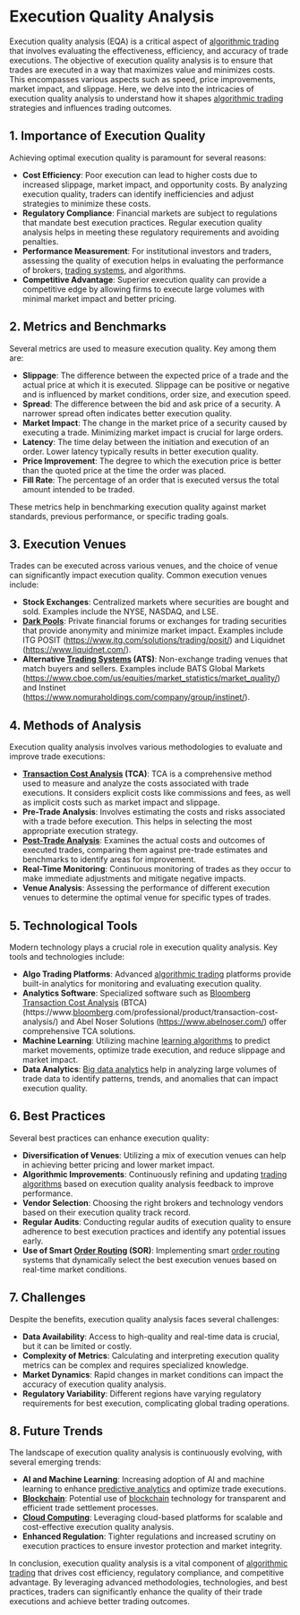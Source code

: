 # Execution Quality Analysis

Execution quality analysis (EQA) is a critical aspect of [algorithmic trading](../a/algorithmic_trading.md) that involves evaluating the effectiveness, efficiency, and accuracy of trade executions. The objective of execution quality analysis is to ensure that trades are executed in a way that maximizes value and minimizes costs. This encompasses various aspects such as speed, price improvements, market impact, and slippage. Here, we delve into the intricacies of execution quality analysis to understand how it shapes [algorithmic trading](../a/algorithmic_trading.md) strategies and influences trading outcomes.

## 1. Importance of Execution Quality

Achieving optimal execution quality is paramount for several reasons:

- **Cost Efficiency**: Poor execution can lead to higher costs due to increased slippage, market impact, and opportunity costs. By analyzing execution quality, traders can identify inefficiencies and adjust strategies to minimize these costs.
- **Regulatory Compliance**: Financial markets are subject to regulations that mandate best execution practices. Regular execution quality analysis helps in meeting these regulatory requirements and avoiding penalties.
- **Performance Measurement**: For institutional investors and traders, assessing the quality of execution helps in evaluating the performance of brokers, [trading systems](../t/trading_systems.md), and algorithms.
- **Competitive Advantage**: Superior execution quality can provide a competitive edge by allowing firms to execute large volumes with minimal market impact and better pricing.

## 2. Metrics and Benchmarks

Several metrics are used to measure execution quality. Key among them are:

- **Slippage**: The difference between the expected price of a trade and the actual price at which it is executed. Slippage can be positive or negative and is influenced by market conditions, order size, and execution speed.
- **Spread**: The difference between the bid and ask price of a security. A narrower spread often indicates better execution quality.
- **Market Impact**: The change in the market price of a security caused by executing a trade. Minimizing market impact is crucial for large orders.
- **Latency**: The time delay between the initiation and execution of an order. Lower latency typically results in better execution quality.
- **Price Improvement**: The degree to which the execution price is better than the quoted price at the time the order was placed.
- **Fill Rate**: The percentage of an order that is executed versus the total amount intended to be traded.

These metrics help in benchmarking execution quality against market standards, previous performance, or specific trading goals.

## 3. Execution Venues

Trades can be executed across various venues, and the choice of venue can significantly impact execution quality. Common execution venues include:

- **Stock Exchanges**: Centralized markets where securities are bought and sold. Examples include the NYSE, NASDAQ, and LSE.
- **[Dark Pools](../d/dark_pools.md)**: Private financial forums or exchanges for trading securities that provide anonymity and minimize market impact. Examples include ITG POSIT (https://www.itg.com/solutions/trading/posit/) and Liquidnet (https://www.liquidnet.com/).
- **Alternative [Trading Systems](../t/trading_systems.md) (ATS)**: Non-exchange trading venues that match buyers and sellers. Examples include BATS Global Markets (https://www.cboe.com/us/equities/market_statistics/market_quality/) and Instinet (https://www.nomuraholdings.com/company/group/instinet/).

## 4. Methods of Analysis

Execution quality analysis involves various methodologies to evaluate and improve trade executions:

- **[Transaction Cost Analysis](../t/transaction_cost_analysis.md) (TCA)**: TCA is a comprehensive method used to measure and analyze the costs associated with trade executions. It considers explicit costs like commissions and fees, as well as implicit costs such as market impact and slippage.
- **Pre-Trade Analysis**: Involves estimating the costs and risks associated with a trade before execution. This helps in selecting the most appropriate execution strategy.
- **[Post-Trade Analysis](../p/post-trade_analysis.md)**: Examines the actual costs and outcomes of executed trades, comparing them against pre-trade estimates and benchmarks to identify areas for improvement.
- **Real-Time Monitoring**: Continuous monitoring of trades as they occur to make immediate adjustments and mitigate negative impacts.
- **Venue Analysis**: Assessing the performance of different execution venues to determine the optimal venue for specific types of trades.

## 5. Technological Tools

Modern technology plays a crucial role in execution quality analysis. Key tools and technologies include:

- **Algo Trading Platforms**: Advanced [algorithmic trading](../a/algorithmic_trading.md) platforms provide built-in analytics for monitoring and evaluating execution quality.
- **Analytics Software**: Specialized software such as [Bloomberg](../b/bloomberg.md) [Transaction Cost Analysis](../t/transaction_cost_analysis.md) (BTCA) (https://www.[bloomberg](../b/bloomberg.md).com/professional/product/transaction-cost-analysis/) and Abel Noser Solutions (https://www.abelnoser.com/) offer comprehensive TCA solutions.
- **Machine Learning**: Utilizing machine [learning algorithms](../l/learning_algorithms_in_trading.md) to predict market movements, optimize trade execution, and reduce slippage and market impact.
- **Data Analytics**: [Big data analytics](../b/big_data_analytics_in_trading.md) help in analyzing large volumes of trade data to identify patterns, trends, and anomalies that can impact execution quality.

## 6. Best Practices

Several best practices can enhance execution quality:

- **Diversification of Venues**: Utilizing a mix of execution venues can help in achieving better pricing and lower market impact.
- **Algorithmic Improvements**: Continuously refining and updating [trading algorithms](../t/trading_algorithms.md) based on execution quality analysis feedback to improve performance.
- **Vendor Selection**: Choosing the right brokers and technology vendors based on their execution quality track record.
- **Regular Audits**: Conducting regular audits of execution quality to ensure adherence to best execution practices and identify any potential issues early.
- **Use of Smart [Order Routing](../o/order_routing.md) (SOR)**: Implementing smart [order routing](../o/order_routing.md) systems that dynamically select the best execution venues based on real-time market conditions.

## 7. Challenges

Despite the benefits, execution quality analysis faces several challenges:

- **Data Availability**: Access to high-quality and real-time data is crucial, but it can be limited or costly.
- **Complexity of Metrics**: Calculating and interpreting execution quality metrics can be complex and requires specialized knowledge.
- **Market Dynamics**: Rapid changes in market conditions can impact the accuracy of execution quality analysis.
- **Regulatory Variability**: Different regions have varying regulatory requirements for best execution, complicating global trading operations.

## 8. Future Trends

The landscape of execution quality analysis is continuously evolving, with several emerging trends:

- **AI and Machine Learning**: Increasing adoption of AI and machine learning to enhance [predictive analytics](../p/predictive_analytics.md) and optimize trade executions.
- **[Blockchain](../b/blockchain_in_trading.md)**: Potential use of [blockchain](../b/blockchain_in_trading.md) technology for transparent and efficient trade settlement processes.
- **[Cloud Computing](../c/cloud_computing_in_trading.md)**: Leveraging cloud-based platforms for scalable and cost-effective execution quality analysis.
- **Enhanced Regulation**: Tighter regulations and increased scrutiny on execution practices to ensure investor protection and market integrity.

In conclusion, execution quality analysis is a vital component of [algorithmic trading](../a/algorithmic_trading.md) that drives cost efficiency, regulatory compliance, and competitive advantage. By leveraging advanced methodologies, technologies, and best practices, traders can significantly enhance the quality of their trade executions and achieve better trading outcomes.
